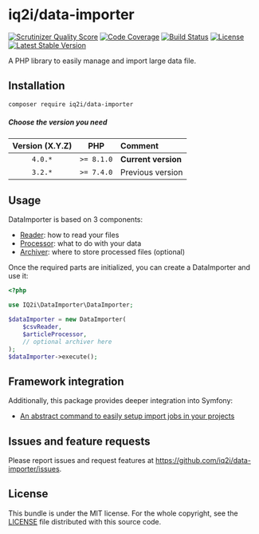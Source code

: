 # iq2i/data-importer

[![Scrutinizer Quality Score](https://img.shields.io/scrutinizer/quality/g/iq2i/data-importer/4.x?style=flat-square)](https://scrutinizer-ci.com/g/iq2i/data-importer/)
[![Code Coverage](https://img.shields.io/scrutinizer/coverage/g/iq2i/data-importer/4.x?style=flat-square)](https://scrutinizer-ci.com/g/iq2i/data-importer/)
[![Build Status](https://img.shields.io/github/actions/workflow/status/iq2i/data-importer/continuous-integration.yml?style=flat-square)](https://github.com/IQ2i/data-importer/actions)
[![License](https://img.shields.io/github/license/iq2i/data-importer?style=flat-square)](https://github.com/IQ2i/data-importer/blob/4.x/LICENSE)
[![Latest Stable Version](https://img.shields.io/packagist/v/iq2i/data-importer?style=flat-square)](https://packagist.org/packages/iq2i/data-importer)

A PHP library to easily manage and import large data file.

## Installation

```bash
composer require iq2i/data-importer
```

##### Choose the version you need

| Version (X.Y.Z) |    PHP     | Comment             |
|:---------------:|:----------:|:--------------------|
|     `4.0.*`     | `>= 8.1.0` | **Current version** |
|     `3.2.*`     | `>= 7.4.0` | Previous version    |

## Usage

DataImporter is based on 3 components:

* [Reader](/docs/reader.md): how to read your files
* [Processor](/docs/processor.md): what to do with your data
* [Archiver](/docs/archiver.md): where to store processed files (optional)

Once the required parts are initialized, you can create a DataImporter and use
it:

```php
<?php

use IQ2i\DataImporter\DataImporter;

$dataImporter = new DataImporter(
    $csvReader,
    $articleProcessor,
    // optional archiver here
);
$dataImporter->execute();
```

## Framework integration

Additionally, this package provides deeper integration into Symfony:

* [An abstract command to easily setup import jobs in your projects](/docs/abstract_command.md)

## Issues and feature requests

Please report issues and request features
at https://github.com/iq2i/data-importer/issues.

## License

This bundle is under the MIT license. For the whole copyright, see
the [LICENSE](LICENSE) file distributed with this source code.
